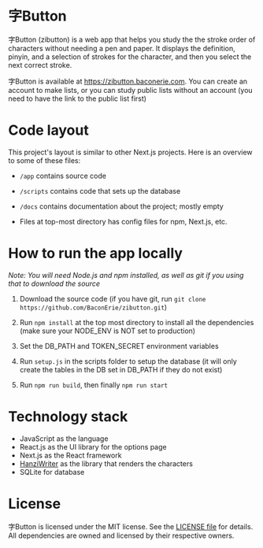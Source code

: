 字Button
======================================

字Button (zibutton) is a web app that helps you study the the stroke order of characters without needing a pen and paper. It displays the definition, pinyin, and a selection of strokes for the character, and then you select the next correct stroke.

字Button is available at https://zibutton.baconerie.com. You can create an account to make lists, or you can study public lists without an account (you need to have the link to the public list first)


Code layout
======================================

This project's layout is similar to other Next.js projects. Here is an overview to some of these files:

- `/app` contains source code
- `/scripts` contains code that sets up the database
- `/docs` contains documentation about the project; mostly empty

- Files at top-most directory has config files for npm, Next.js, etc.

How to run the app locally
======================================

*Note: You will need Node.js and npm installed, as well as git if you using that to download the source*

1. Download the source code (if you have git, run `git clone https://github.com/BaconErie/zibutton.git`)

2. Run `npm install` at the top most directory to install all the dependencies (make sure your NODE_ENV is NOT set to production)

3. Set the DB_PATH and TOKEN_SECRET environment variables

4. Run `setup.js` in the scripts folder to setup the database (it will only create the tables in the DB set in DB_PATH if they do not exist)

5. Run `npm run build`, then finally `npm run start`

Technology stack
======================================

- JavaScript as the language
- React.js as the UI library for the options page
- Next.js as the React framework
- [HanziWriter](https://hanziwriter.org/) as the library that renders the characters
- SQLite for database

License
======================================

字Button is licensed under the MIT license. See the [LICENSE file](LICENSE) for details. All dependencies are owned and licensed by their respective owners.
